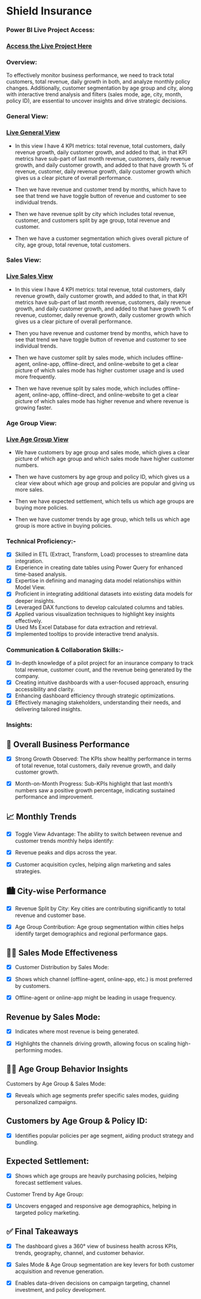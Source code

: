 
# Shield Insurance

### Power BI Live Project Access:

### [Access the Live Project Here](https://app.powerbi.com/view?r=eyJrIjoiMWUwNDI4ZDktMDI1Yi00YWI1LTllNTQtMWUyYjQ4N2ZhZDU4IiwidCI6ImM2ZTU0OWIzLTVmNDUtNDAzMi1hYWU5LWQ0MjQ0ZGM1YjJjNCJ9&pageName=2482285d637b1772da20)

### Overview:

To effectively monitor business performance, we need to track total customers, total revenue, daily growth in both, and analyze monthly policy changes. Additionally, customer segmentation by age group and city, along with interactive trend analysis and filters (sales mode, age, city, month, policy ID), are essential to uncover insights and drive strategic decisions.

### General View:
### [Live General View](https://app.powerbi.com/view?r=eyJrIjoiMWUwNDI4ZDktMDI1Yi00YWI1LTllNTQtMWUyYjQ4N2ZhZDU4IiwidCI6ImM2ZTU0OWIzLTVmNDUtNDAzMi1hYWU5LWQ0MjQ0ZGM1YjJjNCJ9)

* In this view I have 4 KPI metrics: total revenue, total customers, daily revenue growth, daily customer growth, and added to that, in that KPI metrics have sub-part of last month revenue, customers, daily revenue growth, and daily customer growth, and added to that have growth % of revenue, customer, daily revenue growth, daily customer growth which gives us a clear picture of overall performance.

* Then we have revenue and customer trend by months, which have to see that trend we have toggle button of revenue and customer to see individual trends.

* Then we have revenue split by city which includes total revenue, customer, and customers split by age group, total revenue and customer.

* Then we have a customer segmentation which gives overall picture of city, age group, total revenue, total customers.



### Sales View:
### [Live Sales View](https://app.powerbi.com/view?r=eyJrIjoiMWUwNDI4ZDktMDI1Yi00YWI1LTllNTQtMWUyYjQ4N2ZhZDU4IiwidCI6ImM2ZTU0OWIzLTVmNDUtNDAzMi1hYWU5LWQ0MjQ0ZGM1YjJjNCJ9&pageName=d193b354948a87810bf1)


* In this view I have 4 KPI metrics: total revenue, total customers, daily revenue growth, daily customer growth, and added to that, in that KPI metrics have sub-part of last month revenue, customers, daily revenue growth, and daily customer growth, and added to that have growth % of revenue, customer, daily revenue growth, daily customer growth which gives us a clear picture of overall performance.

* Then you have revenue and customer trend by months, which have to see that trend we have toggle button of revenue and customer to see individual trends.

* Then we have customer split by sales mode, which includes offline-agent, online-app, offline-direct, and online-website to get a clear picture of which sales mode has higher customer usage and is used more frequently.

* Then we have revenue split by sales mode, which includes offline-agent, online-app, offline-direct, and online-website to get a clear picture of which sales mode has higher revenue and where revenue is growing faster.



### Age Group View:
### [Live Age Group View](https://app.powerbi.com/view?r=eyJrIjoiMWUwNDI4ZDktMDI1Yi00YWI1LTllNTQtMWUyYjQ4N2ZhZDU4IiwidCI6ImM2ZTU0OWIzLTVmNDUtNDAzMi1hYWU5LWQ0MjQ0ZGM1YjJjNCJ9&pageName=5137420948eb53d4b9e2)

* We have customers by age group and sales mode, which gives a clear picture of which age group and which sales mode have higher customer numbers.

* Then we have customers by age group and policy ID, which gives us a clear view about which age group and policies are popular and giving us more sales.

* Then we have expected settlement, which tells us which age groups are buying more policies.

* Then we have customer trends by age group, which tells us which age group is more active in buying policies.

### Technical Proficiency:-

- [x] Skilled in ETL (Extract, Transform, Load) processes to streamline data integration.
- [x] Experience in creating date tables using Power Query for enhanced time-based analysis.
- [x] Expertise in defining and managing data model relationships within Model View.
- [x] Proficient in integrating additional datasets into existing data models for deeper insights.
- [x] Leveraged DAX functions to develop calculated columns and tables.
- [x] Applied various visualization techniques to highlight key insights effectively.
- [x] Used Ms Excel Database for data extraction and retrieval.
- [x] Implemented tooltips to provide interactive trend analysis.

### Communication & Collaboration Skills:-

- [x] In-depth knowledge of a pilot project for an insurance company to track total revenue, customer count, and the revenue being generated by the company.  
- [x] Creating intuitive dashboards with a user-focused approach, ensuring accessibility and clarity.
- [x] Enhancing dashboard efficiency through strategic optimizations.
- [x] Effectively managing stakeholders, understanding their needs, and delivering tailored insights.

### Insights:
## 🔑  Overall Business Performance
- [x] Strong Growth Observed: The KPIs show healthy performance in terms of total revenue, total customers, daily revenue growth, and daily customer growth.

- [x] Month-on-Month Progress: Sub-KPIs highlight that last month’s numbers saw a positive growth percentage, indicating sustained performance and improvement.

## 📈  Monthly Trends
- [x] Toggle View Advantage: The ability to switch between revenue and customer trends monthly helps identify:

- [x] Revenue peaks and dips across the year.

- [x] Customer acquisition cycles, helping align marketing and sales strategies.

## 🏙️  City-wise Performance
- [x] Revenue Split by City: Key cities are contributing significantly to total revenue and customer base.

- [x] Age Group Contribution: Age group segmentation within cities helps identify target demographics and regional performance gaps.

## 🧑‍💻  Sales Mode Effectiveness
- [x] Customer Distribution by Sales Mode:

- [x] Shows which channel (offline-agent, online-app, etc.) is most preferred by customers.

- [x] Offline-agent or online-app might be leading in usage frequency.

 ## Revenue by Sales Mode:

- [x] Indicates where most revenue is being generated.

- [x] Highlights the channels driving growth, allowing focus on scaling high-performing modes.

## 🧒👵  Age Group Behavior Insights
Customers by Age Group & Sales Mode:

- [x] Reveals which age segments prefer specific sales modes, guiding personalized campaigns.

## Customers by Age Group & Policy ID:

- [x] Identifies popular policies per age segment, aiding product strategy and bundling.

## Expected Settlement:

- [x] Shows which age groups are heavily purchasing policies, helping forecast settlement values.

Customer Trend by Age Group:

- [x] Uncovers engaged and responsive age demographics, helping in targeted policy marketing.

## ✅ Final Takeaways
- [x] The dashboard gives a 360° view of business health across KPIs, trends, geography, channel, and customer behavior.

- [x] Sales Mode & Age Group segmentation are key levers for both customer acquisition and revenue generation.

- [x] Enables data-driven decisions on campaign targeting, channel investment, and policy development.
